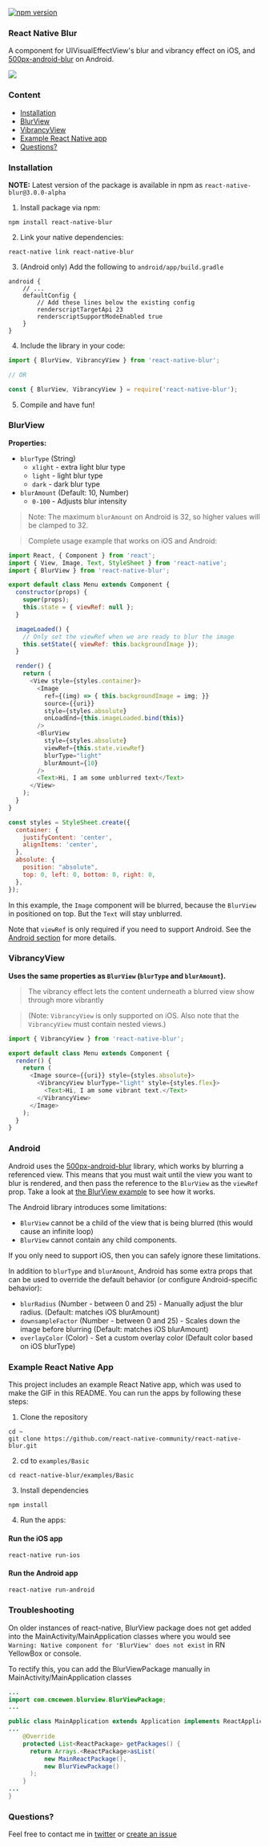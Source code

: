[![npm version](https://badge.fury.io/js/react-native-blur.svg)](https://badge.fury.io/js/react-native-blur)

### React Native Blur

A component for UIVisualEffectView's blur and vibrancy effect on iOS, and [500px-android-blur](https://github.com/500px/500px-android-blur) on Android.<br>

<img src='https://cloud.githubusercontent.com/assets/139536/25066337/3c9d44c0-224d-11e7-8ca6-028478bf4a7d.gif' />


### Content

- [Installation](#installation)
- [BlurView](#blurview)
- [VibrancyView](#vibrancyview)
- [Example React Native app](#example-react-native-app)
- [Questions?](#questions)


### Installation

**NOTE:** Latest version of the package is available in npm as `react-native-blur@3.0.0-alpha`

1. Install package via npm:

  ```
  npm install react-native-blur
  ```

2. Link your native dependencies:
  ```
  react-native link react-native-blur
  ```

3. (Android only) Add the following to `android/app/build.gradle`

```
android {
    // ...
    defaultConfig {
        // Add these lines below the existing config
        renderscriptTargetApi 23
        renderscriptSupportModeEnabled true
    }
}
```

4. Include the library in your code:

  ```javascript
  import { BlurView, VibrancyView } from 'react-native-blur';

  // OR

  const { BlurView, VibrancyView } = require('react-native-blur');
  ```

5. Compile and have fun!


### BlurView

**Properties:**

- `blurType` (String)
  - `xlight` - extra light blur type
  - `light` - light blur type
  - `dark` - dark blur type
- `blurAmount` (Default: 10, Number)
  - `0-100` - Adjusts blur intensity

> Note: The maximum `blurAmount` on Android is 32, so higher values will be clamped to 32.

> Complete usage example that works on iOS and Android:

```javascript
import React, { Component } from 'react';
import { View, Image, Text, StyleSheet } from 'react-native';
import { BlurView } from 'react-native-blur';

export default class Menu extends Component {
  constructor(props) {
    super(props);
    this.state = { viewRef: null };
  }

  imageLoaded() {
    // Only set the viewRef when we are ready to blur the image
    this.setState({ viewRef: this.backgroundImage });
  }

  render() {
    return (
      <View style={styles.container}>
        <Image
          ref={(img) => { this.backgroundImage = img; }}
          source={{uri}}
          style={styles.absolute}
          onLoadEnd={this.imageLoaded.bind(this)}
        />
        <BlurView
          style={styles.absolute}
          viewRef={this.state.viewRef}
          blurType="light"
          blurAmount={10}
        />
        <Text>Hi, I am some unblurred text</Text>
      </View>
    );
  }
}

const styles = StyleSheet.create({
  container: {
    justifyContent: 'center',
    alignItems: 'center',
  },
  absolute: {
    position: "absolute",
    top: 0, left: 0, bottom: 0, right: 0,
  },
});
```

In this example, the `Image` component will be blurred, because the `BlurView` in positioned on top. But the `Text` will stay unblurred.

Note that `viewRef` is only required if you need to support Android. See the [Android section](#android) for more details.

### VibrancyView

**Uses the same properties as `BlurView` (`blurType` and `blurAmount`).**

> The vibrancy effect lets the content underneath a blurred view show through more vibrantly

> (Note: `VibrancyView` is only supported on iOS. Also note that the `VibrancyView` must contain nested views.)

```javascript
import { VibrancyView } from 'react-native-blur';

export default class Menu extends Component {
  render() {
    return (
      <Image source={{uri}} style={styles.absolute}>
        <VibrancyView blurType="light" style={styles.flex}>
          <Text>Hi, I am some vibrant text.</Text>
        </VibrancyView>
      </Image>
    );
  }
}
```

### Android

Android uses the [500px-android-blur](https://github.com/500px/500px-android-blur) library, which works by blurring a referenced view. This means that you must wait until the view you want to blur is rendered, and then pass the reference to the `BlurView` as the `viewRef` prop. Take a look at [the BlurView example](#blurview) to see how it works.

The Android library introduces some limitations:

* `BlurView` cannot be a child of the view that is being blurred (this would cause an infinite loop)
* `BlurView` cannot contain any child components.

If you only need to support iOS, then you can safely ignore these limitations.

In addition to `blurType` and `blurAmount`, Android has some extra props that can be used to override the default behavior (or configure Android-specific behavior):

- `blurRadius`       (Number - between 0 and 25) - Manually adjust the blur radius. (Default: matches iOS blurAmount)
- `downsampleFactor` (Number - between 0 and 25) - Scales down the image before blurring (Default: matches iOS blurAmount)
- `overlayColor`     (Color) - Set a custom overlay color (Default color based on iOS blurType)


### Example React Native App

This project includes an example React Native app, which was used to make the GIF in this README.
You can run the apps by following these steps:

1. Clone the repository

```
cd ~
git clone https://github.com/react-native-community/react-native-blur.git
```

2. cd to `examples/Basic`

```
cd react-native-blur/examples/Basic
```

3. Install dependencies

```
npm install
```

4. Run the apps:

#### Run the iOS app

```
react-native run-ios
```

#### Run the Android app

```
react-native run-android
```


### Troubleshooting

On older instances of react-native, BlurView package does not get added into the MainActivity/MainApplication classes where you would see `Warning: Native component for 'BlurView' does not exist` in RN YellowBox or console.

To rectify this, you can add the BlurViewPackage manually in MainActivity/MainApplication classes
```java
...
import com.cmcewen.blurview.BlurViewPackage;
...

public class MainApplication extends Application implements ReactApplication {
...
    @Override
    protected List<ReactPackage> getPackages() {
      return Arrays.<ReactPackage>asList(
          new MainReactPackage(),
          new BlurViewPackage()
      );
    }
...
}
```


### Questions?

Feel free to contact me in [twitter](https://twitter.com/kureevalexey) or [create an issue](https://github.com/Kureev/react-native-blur/issues/new)

